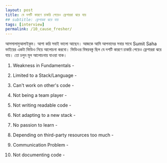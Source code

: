 ```yaml
---
layout: post
title: যে দশটি কারণে চাকরি পেয়েও ফ্রেশাররা ঝরে যায়
## subtitle: ফ্রেশাররা ঝরে যায়
tags: [interview]
permalink: /10_cause_fresher/
---
```


আসসালামুআলাইকুম। আশা করি সবাই ভালো আছেন। আজকে আমি আপনাদের সবার সাথে Sumit Saha ভাইয়ের একটা ভিডিও নিয়ে আলোচনা করবো। ভিডিওর বিষয়বস্তু ছিল যে দশটি কারণে চাকরি পেয়েও ফ্রেশাররা ঝরে যায়। তো চলুন মূল আলোচনায় যাওয়া যাক। 

1. Weakness in Fundamentals - 

2. Limited to a Stack/Language - 

3. Can't work on other's code -

4. Not being a team player - 

5. Not writing readable code - 

6. Not adapting to a new stack -

7. No passion to learn - 

8. Depending on third-party resources too much - 

9. Communication Problem - 

10. Not documenting code -
